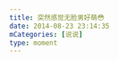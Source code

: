 ```yaml
---
title: 突然感觉无脸男好萌😳
date: 2014-08-23 23:14:35
mCategories: [说说]
type: moment
---
```


<div id="pics-20140823231435"></div>

<script>
var data = [
    {"link": "2014-08-23_000000.jpeg", "type": "shuoshuo"}
];
picsRender(data, "pics-20140823231435");
</script>
